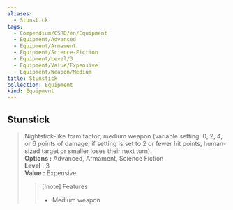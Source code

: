 ```yaml
---
aliases:
  - Stunstick
tags:
  - Compendium/CSRD/en/Equipment
  - Equipment/Advanced
  - Equipment/Armament
  - Equipment/Science-Fiction
  - Equipment/Level/3
  - Equipment/Value/Expensive
  - Equipment/Weapon/Medium
title: Stunstick
collection: Equipment
kind: Equipment
---
```

## Stunstick  
  
>Nightstick-like form factor; medium weapon (variable setting: 0, 2, 4, or 6 points of damage; if setting is set to 2 or fewer hit points, human-sized target or smaller loses their next turn).  
> **Options :** Advanced, Armament, Science Fiction  
> **Level :** 3  
> **Value :** Expensive  
>>[!note] Features  
>> - Medium weapon
